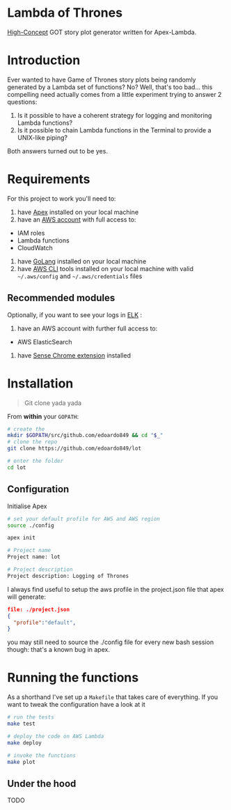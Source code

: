 Lambda of Thrones
=====

[High-Concept](https://en.wikipedia.org/wiki/High-concept) GOT story plot generator written for Apex-Lambda.

# Introduction
Ever wanted to have Game of Thrones story plots being randomly generated by a Lambda set of functions? No? Well, that's too bad... this compelling need actually comes from a little experiment trying to answer 2 questions:

1. Is it possible to have a coherent strategy for logging and monitoring Lambda functions?
1. Is it possible to chain Lambda functions in the Terminal to provide a UNIX-like piping?

Both answers turned out to be yes.

# Requirements
For this project to work you'll need to:
1. have [Apex](http://apex.run/) installed on your local machine
1. have an [AWS account](https://console.aws.amazon.com) with full access to:
  - IAM roles
  - Lambda functions
  - CloudWatch
1. have [GoLang](https://golang.org/doc/install) installed on your local machine
1. have [AWS CLI](https://aws.amazon.com/cli/) tools installed on your local machine with valid `~/.aws/config` and `~/.aws/credentials` files

## Recommended modules
Optionally, if you want to see your logs in [ELK](https://www.elastic.co/products) :
1. have an AWS account with further full access to:
  - AWS ElasticSearch
1. have [Sense Chrome extension](https://chrome.google.com/webstore/detail/sense-beta/lhjgkmllcaadmopgmanpapmpjgmfcfig?hl=en) installed

# Installation
> Git clone yada yada

From **within** your `GOPATH`:
```bash
# create the
mkdir $GOPATH/src/github.com/edoardo849 && cd "$_"
# clone the repo
git clone https://github.com/edoardo849/lot

# enter the folder
cd lot
```

## Configuration
Initialise Apex
```bash
# set your default profile for AWS and AWS region
source ./config

apex init

# Project name
Project name: lot

# Project description
Project description: Logging of Thrones
```

I always find useful to setup the aws profile in the project.json file that apex will generate:

```json
file: ./project.json
{
  "profile":"default",
}
```

you may still need to source the ./config file for every new bash session though: that's a known bug in apex.

# Running the functions

As a shorthand I've set up a `Makefile` that takes care of everything. If you want to tweak the configuration have a look at it

```bash
# run the tests
make test

# deploy the code on AWS Lambda
make deploy

# invoke the functions
make plot
```

## Under the hood
TODO
